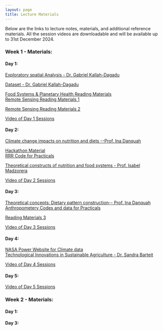 ```yaml
---
layout: page
title: Lecture Materials
---
```


Below are the links to lecture notes, materials, and additional reference materials. All the session videos are downloadable and will be available up to 31st December 2024.


<h3> Week 1 - Materials:</h3>
<h4> Day 1:</h4>
<a href="https://climatecourseukzn.github.io/PDFLectures/Day1w1.zip" download> Exploratory spatial Analysis - Dr. Gabriel Kallah-Dagadu</a> <br>

<a href="https://climatecourseukzn.github.io/PDFLectures/bee1sub.csv" download> Dataset - Dr. Gabriel Kallah-Dagadu </a> <br>  

<a href="https://climatecourseukzn.github.io/PDFLectures/Literature_DSI2024.zip" download> Food Systems & Planetary Health Reading Materials </a> <br> 
<a href="https://climatecourseukzn.github.io/PDFLectures/Sensors and Platforms.pptx" download> Remote Sensing Reading Materials 1 </a> <br> 

<a href="https://climatecourseukzn.github.io/PDFLectures/Resolutions in remote sensing.ppt" download> Remote Sensing Reading Materials 2 </a> <br> 

<a href="https://harvard.zoom.us/rec/share/LirE6LaXB7m_jD9L6Fcl2xom4Z3GNv40mT3vY7oRQJPiWeyOYmIrQPLrfiv5bUjw.pN0EmpJ13vN0KKsS" download > Video of Day 1 Sessions </a> <br> 


<h4> Day 2: </h4>

<a href="https://climatecourseukzn.github.io/PDFLectures/DSI_Course2024_Danquah.pdf" download> Climate change impacts on nutrition and diets --Prof. Ina Danquah</a> <br> 

 <a href="https://climatecourseukzn.github.io/PDFLectures/Hackathon_DesignAdaptationPackage-Ina.pptx" download> Hackathon Material</a> <br> 
<a href="https://climatecourseukzn.github.io/PDFLectures/RRR_code.zip" download> RRR Code for Practicals </a> <br> 

<a href="https://climatecourseukzn.github.io/PDFLectures/DSI Course Climate Change, Food SystemsIM.pptx" download> Theoretical constructs of nutrition and food systems - Prof. Isabel Madzorera</a> <br>

<!-- <a href="https://ccfscourseukzn.github.io/PDFLectures/Sensors and Platforms.pptx" download> Sensors and Platforms--Dr. Trylee Matongera and Dr. Mthembeni Mngadi </a> <br> -->

<!-- <a href="https://ccfscourseukzn.github.io/PDFLectures/Resolutions in remote sensing.ppt" download> Resolutions in Remote Sensing--Dr. Mthembeni Mngadi</a> <br> -->

<a href="https://harvard.zoom.us/rec/share/LirE6LaXB7m_jD9L6Fcl2xom4Z3GNv40mT3vY7oRQJPiWeyOYmIrQPLrfiv5bUjw.pN0EmpJ13vN0KKsS" download> Video of Day 2 Sessions</a> <br> 

<h4> Day 3:</h4>
 <a href="https://climatecourseukzn.github.io/PDFLectures/DSI_Course2024_Danquah2.pdf" download> Theoretical concepts: Dietary pattern construction-- Prof. Ina Danquah </a> <br> 
<a href="https://climatecourseukzn.github.io/PDFLectures/Anthropometery_code.zip" download> Anthropometery Codes and data for Practicals </a> <br> 

 <a href="https://climatecourseukzn.github.io/PDFLectures/Readings2.zip" download> Reading Materials 3</a> <br> 

<a href="https://harvard.zoom.us/rec/share/rQE6nrp0YHNNWrtKGa5UgOPbyqxBwdHCp3-SxAPhixxMl_iP81iXVL49rdszql6D.7lTCLMT4nwtREaJu" download> Video of Day 3 Sessions</a> <br> 

<!-- <a href="https://ccfscourseukzn.github.io/PDFLectures/Image pre-processing.ppt" download> Satellite Image Pre-processing--Dr. Mthembeni Mngadi</a> <br> -->

<!-- <a href="https://ccfscourseukzn.github.io/PDFLectures/Unsupervised Image Classification.pptx" download> Unspervised Image Classification --Dr. Mthembeni Mngadi</a> <br> -->

<!--<a href="https://ccfscourseukzn.github.io/PDFLectures/Supervise Classification.ppt" download> Supervise Image Classification--Dr. Mthembeni Mngadi</a> <br> -->

<!-- <a href="https://ccfscourseukzn.github.io/PDFLectures/Accuracy Assessment.pptx" download> Assessment Accuracy--Dr. Mthembeni Mngadi</a> <br> -->


<h4> Day 4:</h4>
<a href="https://power.larc.nasa.gov/data-access-viewer/" > NASA Power Website for Climate data </a> <br>
<a href="https://climatecourseukzn.github.io/PDFLectures/Sandra_Materials_all.zip" download > Technological Innovations in Sustainable Agriculture - Dr. Sandra Barteit</a> <br> 

<a href="https://harvard.zoom.us/rec/share/k6bjcGKrPRADycSdaL-ujix334n2BmkmtSJ-0KdtNxamg8IMYoh642e5Uck-M_QA.yIb7bkJgilGFvTWe" download> Video of Day 4 Sessions </a> <br>
<!-- <a href="https://ccfscourseukzn.github.io/PDFLectures/Nutritional status_Isabel.pptx" download> Introduction to Concepts and Indicators--Dr. Isabel Madzorera </a> <br>
https://power.larc.nasa.gov/data-access-viewer/
<a href="https://ccfscourseukzn.github.io/PDFLectures/Sabri presentation.pptx" download> Introduction to Concepts and Indicators--Dr. Sabri Bromage</a> <br> -->


<h4> Day 5:</h4>
<a href="https://harvard.zoom.us/rec/share/9yLL7sQjKV1jj4mKDzzmKvEhrZTJiq5c4ArKWFy6BLygTkA9ewJEn7u5ZxHs1dl8.ED6I41bytjWlI3X2" download> Video of Day 5 Sessions</a> <br> 

<h3> Week 2 - Materials:</h3>
<h4> Day 1:</h4>
<!-- <a href="https://ccfscourseukzn.github.io/PDFLectures/Food Systems and the Environment Slides_July 17_Final.pdf" download> Derive Solutions for Climate Change Adaptation--Prof. Wafaie Fawzi </a> <br>

<a href="https://ccfscourseukzn.github.io/PDFLectures/ml_teaching_opata.pptx" download> ML Approaches to identify climate change impacts--Dr. Michael Opata</a> <br>
<a href="https://ccfscourseukzn.github.io/PDFLectures/Modelling_lecture_Fred.pdf" download> Down-scaled climate change impacts models--Dr. Fred Hattermann</a> <br> -->

<h4> Day 2:</h4>

<!-- <a href="https://ccfscourseukzn.github.io/PDFLectures/Diet optimization.pdf" download> Linear Optimization of Diets--Dr. G. Kallah-Dagadu</a> <br>

<a href="https://ccfscourseukzn.github.io/PDFLectures/Overview_PotentialDietQualityIndicators_14.12.2022_revised.docx" download> Overview Potential Diet Quality Indicators--Prof. Ina Danquah</a> <br>

<a href="https://ccfscourseukzn.github.io/PDFLectures/DSI_Durban_July2023_Mitigation_for_share.pdf" download> Derive solutions for climate change mitigation--Prof. Ina Danquah</a> <br>

<a href="https://ccfscourseukzn.github.io/PDFLectures/Burlingame_Dernini_FAO_2010.pdf" download> Literature-Prof. Ina Danquah</a> <br>

<a href="https://ccfscourseukzn.github.io/PDFLectures/Schulze_BJN_2006.pdf" download> Literature-Prof. Ina Danquah</a> <br>

<a href="https://ccfscourseukzn.github.io/PDFLectures/Seconda_BJN_2019.pdf" download> Literature-Prof. Ina Danquah</a> <br>

<a href="https://ccfscourseukzn.github.io/PDFLectures/Fanzo_AdvNutr_2014.pdf" download> Literature-Prof. Ina Danquah</a> <br>

<a href="https://ccfscourseukzn.github.io/PDFLectures/vanDoreen_FrontNutr_2018.pdf" download> Literature-Prof. Ina Danquah</a> <br>

<a href="https://ccfscourseukzn.github.io/PDFLectures/Willett_Lancet_2019.pdf" download> Literature-Prof. Ina Danquah</a> <br> -->


<h4> Day 3:</h4>
<!--<a href="https://ccfscourseukzn.github.io/PDFLectures/Practical 1 Manual.pdf" download> Practical 1 Manual-Dr. Trylee Matongera and Dr. Mthembeni Mngadi </a> <br>

<a href="https://ccfscourseukzn.github.io/PDFLectures/Practical 2 Manual.pdf" download> Practical 2 Manual-Dr. Trylee Matongera and Dr. Mthembeni Mngadi </a> <br>
<a href="https://drive.google.com/drive/folders/1FyWbL_DrdCI1pgmGdXSOS9NQpuExtABE" download> Practical Materials-Dr. Trylee Matongera and Dr. Mthembeni Mngadi </a> <br>-->
<h4> Day 4:</h4>
<h4> Day 5:</h4>
<!--<a href="https://ccfscourseukzn.github.io/PDFLectures/Supervised Classification (1).docx" download> Practical 3 Manual-Dr. Trylee Matongera and Dr. Mthembeni Mngadi </a> <br> -->


